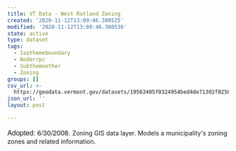 ```yaml
---
title: VT Data - West Rutland Zoning
created: '2020-11-12T13:09:46.380525'
modified: '2020-11-12T13:09:46.380536'
state: active
type: dataset
tags:
  - Isothemeboundary
  - Noderrpc
  - Subthemeother
  - Zoning
groups: []
csv_url: >-
  https://geodata.vermont.gov/datasets/19563405f0324954bed4de71302f8258_0.csv?outSR=%7B%22latestWkid%22%3A3857%2C%22wkid%22%3A102100%7D
json_url: ''
layout: post

---
```

<span style='font-family: &quot;Avenir Next W01&quot;, &quot;Avenir Next W00&quot;, &quot;Avenir Next&quot;, Avenir, &quot;Helvetica Neue&quot;, sans-serif; font-size: 16px;'>Adopted: 6/30/2008. </span>Zoning GIS data layer. Models a municipality's zoning zones and related information.
